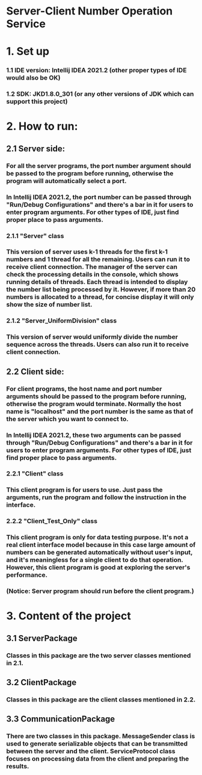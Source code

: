 # Server-Client Number Operation Service
# 1. Set up
### 1.1 IDE version: Intellij IDEA 2021.2 (other proper types of IDE would also be OK)
### 1.2 SDK: JKD1.8.0_301 (or any other versions of JDK which can support this project)
# 2. How to run:
## 2.1 Server side:
### For all the server programs, the port number argument should be passed to the program before running, otherwise the program will automatically select a port. 
### In Intellij IDEA 2021.2, the port number can be passed through "Run/Debug Configurations" and there's a bar in it for users to enter program arguments. For other types of IDE, just find proper place to pass arguments.
### 2.1.1 "Server" class 
### This version of server uses k-1 threads for the first k-1 numbers and 1 thread for all the remaining. Users can run it to receive client connection. The manager of the server can check the processing details in the console, which shows running details of threads. Each thread is intended to display the number list being processed by it. However, if more than 20 numbers is allocated to a thread, for concise display it will only show the size of number list.
### 2.1.2 "Server_UniformDivision" class
### This version of server would uniformly divide the number sequence across the threads. Users can also run it to receive client connection.
## 2.2 Client side:
### For client programs, the host name and port number arguments should be passed to the program before running, otherwise the program would terminate. Normally the host name is "localhost" and the port number is the same as that of the server which you want to connect to.
### In Intellij IDEA 2021.2, these two arguments can be passed through "Run/Debug Configurations" and there's a bar in it for users to enter program arguments. For other types of IDE, just find proper place to pass arguments.
### 2.2.1 "Client" class
### This client program is for users to use. Just pass the arguments, run the program and follow the instruction in the interface.
### 2.2.2 "Client_Test_Only" class
### This client program is only for data testing purpose. It's not a real client interface model because in this case large amount of numbers can be generated automatically without user's input, and it's meaningless for a single client to do that operation. However, this client program is good at exploring the server's performance.
### (Notice: Server program should run before the client program.)
# 3. Content of the project
## 3.1 ServerPackage
### Classes in this package are the two server classes mentioned in 2.1.
## 3.2 ClientPackage 
### Classes in this package are the client classes mentioned in 2.2.
## 3.3 CommunicationPackage
### There are two classes in this package. MessageSender class is used to generate serializable objects that can be transmitted between the server and the client. ServiceProtocol class focuses on processing data from the client and preparing the results.
